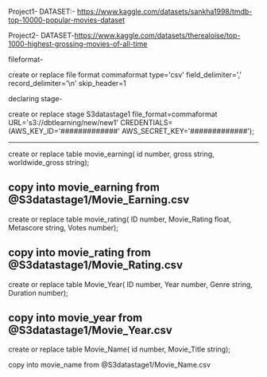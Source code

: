 
Project1-
DATASET:-
  https://www.kaggle.com/datasets/sankha1998/tmdb-top-10000-popular-movies-dataset
  
  
Project2-
DATASET-https://www.kaggle.com/datasets/therealoise/top-1000-highest-grossing-movies-of-all-time

fileformat-

create or replace file format commaformat
type='csv'
field_delimiter=','
record_delimiter='\n'
skip_header=1

declaring stage-

create or replace stage S3datastage1
file_format=commaformat
URL='s3://dbtlearning/new/new1'
CREDENTIALS=(AWS_KEY_ID='#############' AWS_SECRET_KEY='#############');

-----------------------------------------------------------------------------------
create or replace table movie_earning(
    id number,
    gross string,
    worldwide_gross string);
    
copy into movie_earning
from @S3datastage1/Movie_Earning.csv
------------------------------------------------------------------------------------
create or replace table movie_rating(
    ID number,
    Movie_Rating float,
    Metascore string,
    Votes number);
    
copy into movie_rating
from @S3datastage1/Movie_Rating.csv
-------------------------------------------------------------------------------------
create or replace table Movie_Year(
    ID number,
    Year number,
    Genre string,
    Duration number);
    
copy into movie_year
from @S3datastage1/Movie_Year.csv    
-------------------------------------------------------------------------------------    
create or replace table Movie_Name(
    id number,
    Movie_Title string);    
    
copy into movie_name
from @S3datastage1/Movie_Name.csv
